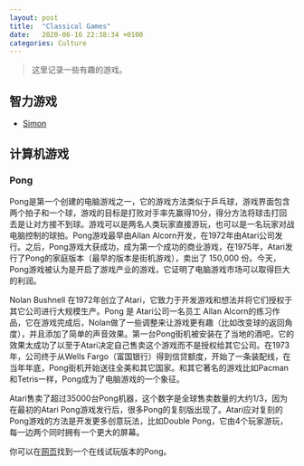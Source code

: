 ```yaml
---
layout: post
title:  "Classical Games"
date:   2020-06-16 22:38:34 +0100
categories: Culture
---
```


> 这里记录一些有趣的游戏。

## 智力游戏

* [Simon](https://www.wikiwand.com/en/Simon_(game))

## 计算机游戏

### Pong

Pong是第一个创建的电脑游戏之一，它的游戏方法类似于乒乓球，游戏界面包含两个拍子和一个球，游戏的目标是打败对手率先赢得10分，得分方法将球击打回去是让对方接不到球。游戏可以是两名人类玩家直接游玩，也可以是一名玩家对战电脑控制的球拍。Pong游戏最早由Allan Alcorn开发，在1972年由Atari公司发行。之后，Pong游戏大获成功，成为第一个成功的商业游戏，在1975年，Atari发行了Pong的家庭版本（最早的版本是街机游戏），卖出了 150,000 份。今天，Pong游戏被认为是开启了游戏产业的游戏，它证明了电脑游戏市场可以取得巨大的利润。

Nolan Bushnell 在1972年创立了Atari，它致力于开发游戏和想法并将它们授权于其它公司进行大规模生产。Pong 是 Atari公司一名员工 Allan Alcorn的练习作品，它在游戏完成后，Nolan做了一些调整来让游戏更有趣（比如改变球的返回角度），并且添加了简单的声音效果。第一台Pong街机被安装在了当地的酒吧，它的效果太成功了以至于Atari决定自己售卖这个游戏而不是授权给其它公司。在1973年，公司终于从Wells Fargo（富国银行）得到信贷额度，开始了一条装配线，在当年年底，Pong街机开始送往全美和其它国家。和其它著名的游戏比如Pacman和Tetris一样，Pong成为了电脑游戏的一个象征。

Atari售卖了超过35000台Pong机器，这个数字是全球售卖数量的大约1/3，因为在最初的Atari Pong游戏发行后，很多Pong的复刻版出现了。Atari应对复刻的Pong游戏的方法是开发更多创意玩法，比如Double Pong，它由4个玩家游玩，每一边两个同时拥有一个更大的屏幕。

你可以在[网页](https://www.ponggame.org/)找到一个在线试玩版本的Pong。
